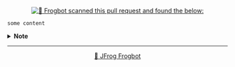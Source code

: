 

[comment]: <> (FrogbotReviewComment)

<div align='center'>

[![🚨 Frogbot scanned this pull request and found the below:](https://raw.githubusercontent.com/jfrog/frogbot/master/resources/v2/vulnerabilitiesBannerPR.png)](https://jfrog.com/help/r/jfrog-security-user-guide/developers/frogbot)

</div>


```
some content
```
<details><summary><b>Note</b></summary>

---
<div align='center'>

**Frogbot** also supports **Contextual Analysis, Secret Detection, IaC and SAST Vulnerabilities Scanning**. This features are included as part of the [JFrog Advanced Security](https://jfrog.com/advanced-security) package, which isn't enabled on your system.

</div>
<br></details>

---
<div align='center'>

[🐸 JFrog Frogbot](https://jfrog.com/help/r/jfrog-security-user-guide/developers/frogbot)

</div>
